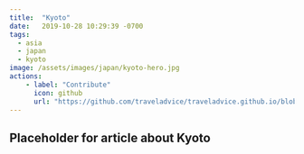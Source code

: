 ```yaml
---
title:  "Kyoto"
date:   2019-10-28 10:29:39 -0700
tags: 
  - asia 
  - japan
  - kyoto
image: /assets/images/japan/kyoto-hero.jpg
actions:
    - label: "Contribute"
      icon: github
      url: "https://github.com/traveladvice/traveladvice.github.io/blob/master/_posts/2019-10-28-kyoto.markdown"
---
```



## Placeholder for article about Kyoto

[Tokyo]: /tokyo/
[Japan]: /japan/
[Osaka]: /osaka/
[Hokkaido]: /hokkaido/
[Shinkansen]: https://en.wikipedia.org/wiki/Shinkansen